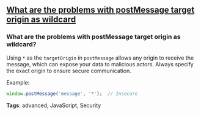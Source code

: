 ## [What are the problems with postMessage target origin as wildcard](#what-are-the-problems-with-postmessage-target-origin-as-wildcard)

### What are the problems with postMessage target origin as wildcard?

Using `*` as the `targetOrigin` in `postMessage` allows any origin to receive the message, which can expose your data to malicious actors. Always specify the exact origin to ensure secure communication.

Example:

```javascript
window.postMessage('message', '*');  // Insecure
```

**Tags**: advanced, JavaScript, Security


